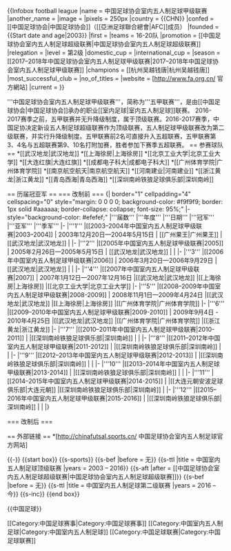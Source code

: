 {{Infobox football league
|name                 = 中国足球协会室内五人制足球甲级联赛
|another_name         = 
|image                = 
|pixels               = 250px
|country              = {{CHN}}
|confed               = [[中国足球协会|中国足球协会]]（[[亞洲足球聯合總會|AFC]]成员）
|founded              = {{Start date and age|2003}}
|first                = 
|teams                = 16-20队
|promotion            = [[中国足球协会室内五人制足球超级联赛|中国足球协会室内五人制足球超级联赛]]
|relegation           = 
|level                = 第2级
|domestic_cup         = 
|international_cup    = 
|season               = [[2017–2018年中国足球协会室内五人制足球甲级联赛|2017–2018年中国足球协会室内五人制足球甲级联赛]]
|champions            = [[杭州吴越钱唐|杭州吴越钱唐]]
|most_successful_club = 
|no_of_titles         = 
|website              = [http://www.fa.org.cn/ 官方網站]
|current              = 
}}

'''中国足球协会室内五人制足球甲级联赛'''，简称为'''五甲联赛'''，是由[[中国足球协会|中国足球协会]]承办的职业[[室内足球|室内五人制足球]]联赛。
2016-2017赛季之前，五甲联赛并无升降级制度，属于顶级联赛。2016-2017赛季，中国足协决定新设五人制足球超级联赛作为顶级联赛，五人制足球甲级联赛改为第二级联赛，并实行升降级制度。五甲联赛前2名可直接升入五超联赛，五甲联赛第3、4名与五超联赛第9、10名打附加赛，胜者参加下赛季五超联赛。
== 参赛球队 ==
*[[武汉地龙|武汉地龙]]
*[[上海徐房|上海徐房]]
*[[北京工业大学|北京工业大学]]
*[[大连红旗|大连红旗]]
*[[成都电子科大|成都电子科大]]
*[[广州体育学院|广州体育学院]]
*[[南京航空航天|南京航空航天]]
*[[河南建业|河南建业]]
*[[浙江黄龙|浙江黄龙]]
*[[青岛西海|青岛西海]]
*[[深圳南岭铁狼足球俱乐部|深圳南岭]]

== 历届冠亚军 ==
=== 改制前 ===
{| border="1" cellpadding="4" cellspacing="0" style="margin: 0 0 0 0; background-color: #f9f9f9; border: 1px solid #aaaaaa; border-collapse: collapse; font-size: 95%;"
|- style="background-color: #efefef;"
|'''届数'''
|'''年度'''
|'''日期'''
|'''冠军'''
|'''亚军'''
|'''季军'''
|-
|'''1'''
|[[2003–2004年中国室内五人制足球甲级联赛|2003–2004]]
| 2003年12月20日—2004年5月15日
| [[广州果王|广州果王]]
| [[武汉地龙|武汉地龙]]
| 
|-
|'''2'''
|[[2005年中国室内五人制足球甲级联赛|2005]]
| 2005年2月26日—2005年5月15日
| [[武汉地龙|武汉地龙]]
| 
| 
|-
|'''3'''
|[[2006年中国室内五人制足球甲级联赛|2006]]
| 2006年3月20日—2006年9月29日
| [[武汉地龙|武汉地龙]]
| 
| 
|-
|'''4'''
|[[2007年中国室内五人制足球甲级联赛|2007]]
| 2007年1月12日—2007年12月16日
|[[武汉地龙|武汉地龙]]
|[[上海徐房|上海徐房]]
|[[北京工业大学|北京工业大学]]
|-
|'''5'''
|[[2008–2009年中国室内五人制足球甲级联赛|2008-2009]]
| 2008年11月1日—2009年4月24日
|[[武汉地龙|武汉地龙]]
|[[上海徐房|上海徐房]]
|[[广州体育学院|广州体育学院]]
|-
|'''6'''
|[[2009–2010年中国室内五人制足球甲级联赛|2009-2010]]
| 2009年9月4日 - 2010年4月25日
|[[武汉地龙|武汉地龙]]
|[[广州体育学院|广州体育学院]]
|[[浙江黄龙|浙江黄龙]]
|-
|'''7'''
|[[2010–2011年中国室内五人制足球甲级联赛|2010-2011]]
|
|[[深圳南岭铁狼足球俱乐部|深圳南岭]]
|
|
|-
|'''8'''
|[[2011–2012年中国室内五人制足球甲级联赛|2011-2012]]
|
|[[深圳南岭铁狼足球俱乐部|深圳南岭]]
|
|
|-
|'''9'''
|[[2012–2013年中国室内五人制足球甲级联赛|2012-2013]]
|
|[[深圳南岭铁狼足球俱乐部|深圳南岭]]
|
|
|-
|'''10'''
|[[2013–2014年中国室内五人制足球甲级联赛|2013-2014]]
|
|[[深圳南岭铁狼足球俱乐部|深圳南岭]]
|
|
|-
|'''11'''
|[[2014–2015年中国室内五人制足球甲级联赛|2014-2015]]
|
|[[大连元朝安波足球俱乐部|大连元朝]]
|[[深圳南岭铁狼足球俱乐部|深圳南岭]]
|
|-
|'''12'''
|[[2015–2016年中国室内五人制足球甲级联赛|2015-2016]]
|
|[[深圳南岭铁狼足球俱乐部|深圳南岭]]
|
|
|}

=== 改制后 ===

== 外部链接 ==
*[http://chinafutsal.sports.cn/ 中国足球协会室内五人制足球官方网站]

{{-}}
{{start box}}
{{s-sports}}
{{s-bef |before = 无}}
{{s-ttl |title = 中国室内五人制足球顶级联赛 |years = 2003 – 2016}}
{{s-aft |after = [[中国足球协会室内五人制足球超级联赛|中国足球协会室内五人制足球超级联赛]]}}
{{s-bef |before = 无}}
{{s-ttl |title = 中国室内五人制足球第二级联赛 |years = 2016 – 今}}
{{s-inc}}
{{end box}}

{{中国足球}}

[[Category:中国足球赛事|Category:中国足球赛事]]
[[Category:中国室内五人制足球|Category:中国室内五人制足球]]
[[Category:中国足球联赛|Category:中国足球联赛]]
